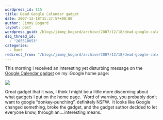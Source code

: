 ```yaml
---
wordpress_id: 115
title: Dead Google Calendar gadget
date: 2007-12-18T15:37:57+00:00
author: Jimmy Bogard
layout: post
wordpress_guid: /blogs/jimmy_bogard/archive/2007/12/18/dead-google-calendar-gadget.aspx
dsq_thread_id:
  - "265518053"
categories:
  - Rant
redirect_from: "/blogs/jimmy_bogard/archive/2007/12/18/dead-google-calendar-gadget.aspx/"
---
```

This morning I received an interesting yet disturbing message on the [Google Calendar gadget](http://www.r2unit.com/gmodule/) on my iGoogle home page:

 ![](http://grabbagoftimg.s3.amazonaws.com/google_calendar.PNG)

Great gadget that it was, I think I might be a little more discerning about what gadgets I put on the home page.&nbsp; Word of warning, you probably don&#8217;t want to google &#8220;donkey-punching&#8221;, definitely NSFW.&nbsp; It looks like Google changed something, broke the gadget, and the gadget author decided to let everyone know, through an&#8230;.interesting means.